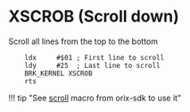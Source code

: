 # XSCROB (Scroll down)

Scroll all lines from the top to the bottom

```ca65
    ldx     #$01 ; First line to scroll
    ldy     #25  ; Last line to scroll
    BRK_KERNEL XSCROB
    rts
```

!!! tip "See [scroll](../../../developper_manual/orixsdk_macros/scroll) macro from orix-sdk to use it"
